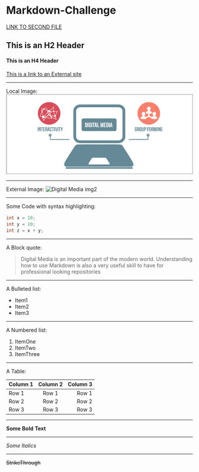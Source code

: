 # Markdown-Challenge
[LINK TO SECOND FILE](SecondFile.md)

## This is an H2 Header
#### This is an H4 Header

[This is a link to an External site](https://atlantisrisingmagazine.com/article/solar-catastrophe/ "Solar Catastrophes'")
***
Local Image: 
![Digital Media img][logo]

[logo]: https://github.com/AbdulEldarrat/Markdown-Challenge/blob/master/Images/digital-media-blog_0.png "Digital Media"

***
External Image:
![Digital Media img2](https://www.livemint.com/rf/Image-621x414/LiveMint/Period2/2018/02/01/Photos/Processed/ads-kviB--621x414@LiveMint.jpg "External Image")


***
Some Code with syntax highlighting:

```C
int x = 10;
int y = 10;
int z = x + y;
```
***
A Block quote:

> Digital Media is an important part of the modern world. Understanding how to use Markdown is also a very useful skill to have for professional looking repositories
***
A Bulleted list:
* Item1
* Item2
* Item3
***
A Numbered list:
1. ItemOne
2. ItemTwo
3. ItemThree
***
A Table:

| Column 1      | Column 2      | Column 3  |
| ------------- |:-------------:| ---------:|
| Row 1         | Row 1         | Row 1     |
| Row 2         | Row 2         | Row 2     |
| Row 3         | Row 3         | Row 3     |

***
**Some** **Bold** **Text**
***
*Some* *Italics*
***
~~StrikeThrough~~


